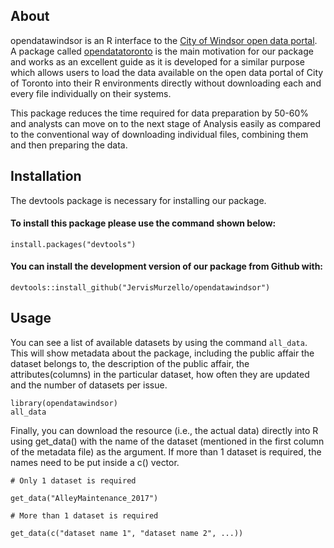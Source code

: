## About
opendatawindsor is an R interface to the [City of Windsor open data portal](https://opendata.citywindsor.ca/). A package called [opendatatoronto](https://github.com/sharlagelfand/opendatatoronto) is the main motivation for our package and works as an excellent guide as it is developed for a similar purpose which allows users to load the data available on the open data portal of City of Toronto into their R environments directly without downloading each and every file individually on their systems.

This package reduces the time required for data preparation by 50-60% and analysts can move on to the next stage of Analysis easily as compared to the conventional way of downloading individual files, combining them and then preparing the data.

## Installation

The devtools package is necessary for installing our package.

#### To install this package please use the command shown below:

```
install.packages("devtools")
```

####  You can install the development version of our package from Github with:

```
devtools::install_github("JervisMurzello/opendatawindsor")
```

## Usage

You can see a list of available datasets by using the command ``` all_data ```. This will show metadata about the package, including the public affair the dataset belongs to, the description of the public affair, the attributes(columns) in the particular dataset, how often they are updated and the number of datasets per issue.

```
library(opendatawindsor)
all_data
```
Finally, you can download the resource (i.e., the actual data) directly into R using get_data() with the name of the dataset (mentioned in the first column of the metadata file) as the argument. If more than 1 dataset is required, the names need to be put inside a c() vector.

```
# Only 1 dataset is required

get_data("AlleyMaintenance_2017")

# More than 1 dataset is required

get_data(c("dataset name 1", "dataset name 2", ...))

```
